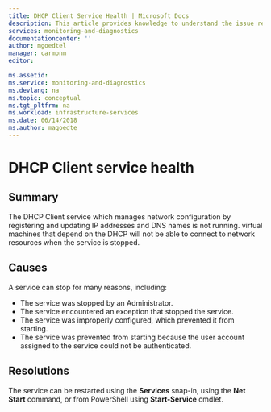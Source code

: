 ```yaml
---
title: DHCP Client Service Health | Microsoft Docs
description: This article provides knowledge to understand the issue reported, what are the possible causes, and how to resolve the health issue identified by Azure Monitor VM Health.
services: monitoring-and-diagnostics
documentationcenter: ''
author: mgoedtel
manager: carmonm
editor: 

ms.assetid: 
ms.service: monitoring-and-diagnostics
ms.devlang: na
ms.topic: conceptual
ms.tgt_pltfrm: na
ms.workload: infrastructure-services
ms.date: 06/14/2018
ms.author: magoedte
---
```


# DHCP Client service health

## Summary

The DHCP Client service which manages network configuration by registering and updating IP addresses and DNS names is not running. virtual machines that depend on the DHCP will not be able to connect to network resources when the service is stopped.

## Causes

A service can stop for many reasons, including:

- The service was stopped by an Administrator.
- The service encountered an exception that stopped the service.
- The service was improperly configured, which prevented it from starting.
- The service was prevented from starting because the user account assigned to the service could not be authenticated.

## Resolutions

The service can be restarted using the **Services** snap-in, using the **Net Start** command, or from PowerShell using **Start-Service** cmdlet.